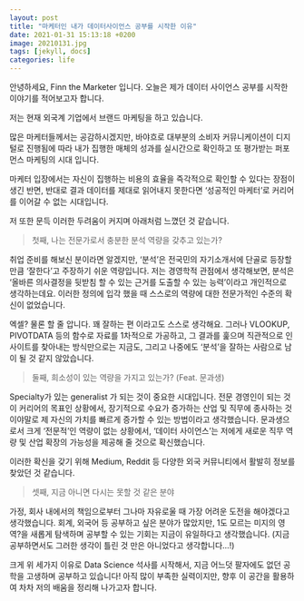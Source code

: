 ```yaml
---
layout: post
title: "마케터인 내가 데이터사이언스 공부를 시작한 이유"
date: 2021-01-31 15:13:18 +0200
image: 20210131.jpg
tags: [jekyll, docs]
categories: life
---
```



안녕하세요, Finn the Marketer 입니다.
오늘은 제가 데이터 사이언스 공부를 시작한 이야기를 적어보고자 합니다.

저는 현재 외국계 기업에서 브랜드 마케팅을 하고 있습니다.

많은 마케터들께서는 공감하시겠지만, 바야흐로 대부분의 소비자 커뮤니케이션이 디지털로 진행됨에 따라 내가 집행한 매체의 성과를 실시간으로 확인하고 또 평가받는 퍼포먼스 마케팅의 시대 입니다.

마케터 입장에서는 자신이 집행하는 비용의 효율을 즉각적으로 확인할 수 있다는 장점이 생긴 반면, 반대로 결과 데이터를 제대로 읽어내지 못한다면 ‘성공적인 마케터’로 커리어를 이어갈 수 없는 시대입니다.

저 또한 문득 이러한 두려움이 커지며 아래처럼 느꼈던 것 같습니다.

> 첫째, 나는 전문가로서 충분한 분석 역량을 갖추고 있는가?

취업 준비를 해보신 분이라면 알겠지만, ‘분석’은 전국민의 자기소개서에 단골로 등장할 만큼 ‘잘한다’고 주장하기 쉬운 역량입니다. 저는 경영학적 관점에서 생각해보면, 분석은 ‘올바른 의사결정을 뒷받침 할 수 있는 근거를 도출할 수 있는 능력’이라고 개인적으로 생각하는데요. 이러한 정의에 입각 했을 때 스스로의 역량에 대한 전문가적인 수준의 확신이 없었습니다.

엑셀? 물론 할 줄 압니다. 꽤 잘하는 편 이라고도 스스로 생각해요. 그러나 VLOOKUP, PIVOTDATA 등의 함수로 자료를 1차적으로 가공하고, 그 결과를 훑으며 직관적으로 인사이트를 찾아내는 방식만으로는 지금도, 그리고 나중에도 ‘분석’을 잘하는 사람으로 남이 될 것 같지 않았습니다.


> 둘째, 희소성이 있는 역량을 가지고 있는가? (Feat. 문과생)

Specialty가 있는 generalist 가 되는 것이 중요한 시대입니다. 전문 경영인이 되는 것이 커리어의 목표인 상황에서, 장기적으로 수요가 증가하는 산업 및 직무에 종사하는 것이야말로 제 자신의 가치를 빠르게 증가할 수 있는 방법이라고 생각했습니다. 문과생으로서 크게 ‘전문적’인 역량이 없는 상황에서, ‘데이터 사이언스’는 저에게 새로운 직무 역량 및 산업 확장의 가능성을 제공해 줄 것으로 확신했습니다.

이러한 확신을 갖기 위해 Medium, Reddit 등 다양한 외국 커뮤니티에서 활발히 정보를 찾았던 것 같습니다.

> 셋째, 지금 아니면 다시는 못할 것 같은 분야

가정, 회사 내에서의 책임으로부터 그나마 자유로울 때 가장 어려운 도전을 해야겠다고 생각했습니다. 회계, 외국어 등 공부하고 싶은 분야가 많았지만, 1도 모르는 미지의 영역?을 새롭게 탐색하며 공부할 수 있는 기회는 지금이 유일하다고 생각했습니다. (지금 공부하면서도 그러한 생각이 틀린 것 만은 아니었다고 생각합니다…!)


크게 위 세가지 이유로 Data Science 석사를 시작해서, 지금 어느덧 팔자에도 없던 공학을 고생하며 공부하고 있습니다!
아직 많이 부족한 실력이지만, 향후 이 공간을 활용하여 차차 저의 배움을 정리해 나가고자 합니다.


